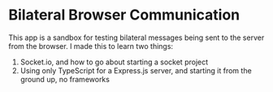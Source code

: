 # Bilateral Browser Communication
This app is a sandbox for testing bilateral messages being sent to the server from the browser. 
I made this to learn two things:
 1. Socket.io, and how to go about starting a socket project
 2. Using only TypeScript for a Express.js server, and starting it from the ground up, no frameworks